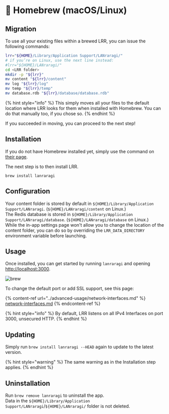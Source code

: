 # 🍎 Homebrew (macOS/Linux)

## Migration

To use all your existing files within a brewed LRR, you can issue the following commands:

```bash
lrr="${HOME}/Library/Application Support/LANraragi/"
# if you’re on Linux, use the next line instead:
#lrr="${HOME}/LANraragi/"
cd <LRR folder>
mkdir -p "${lrr}"
mv content "${lrr}/content"
mv log "${lrr}/log"
mv temp "${lrr}/temp"
mv database.rdb "${lrr}/database/database.rdb"
```

{% hint style="info" %}
This simply moves all your files to the default location where LRR looks for them when installed with Homebrew. You can do that manually too, if you chose so.
{% endhint %}

If you succeeded in moving, you can proceed to the next step!

## Installation

If you do not have Homebrew installed yet, simply use the command on [their page](https://brew.sh).

The next step is to then install LRR.

```
brew install lanraragi
```

## Configuration

Your content folder is stored by default in `${HOME}/Library/Application Support/LANraragi`. (`${HOME}/LANraragi/content` on Linux.)  
The Redis database is stored in `${HOME}/Library/Application Support/LANraragi/database`. (`${HOME}/LANraragi/database` on Linux.)  
While the in-app settings page won't allow you to change the location of the content folder, you can do so by overriding the `LRR_DATA_DIRECTORY` environment variable before launching.

## Usage

Once installed, you can get started by running `lanraragi` and opening [http://localhost:3000](http://localhost:3000).

![brew](<../.screenshots/brew.jpg>)

To change the default port or add SSL support, see this page:

{% content-ref url="../advanced-usage/network-interfaces.md" %}
[network-interfaces.md](../advanced-usage/network-interfaces.md)
{% endcontent-ref %}

{% hint style="info" %}
By default, LRR listens on all IPv4 Interfaces on port 3000, unsecured HTTP.
{% endhint %}

## Updating

Simply run `brew install lanraragi --HEAD` again to update to the latest version.

{% hint style="warning" %}
The same warning as in the Installation step applies.
{% endhint %}

## Uninstallation

Run `brew remove lanraragi` to uninstall the app.  
Data in the `${HOME}/Library/Application Support/LANraragi`/`${HOME}/LANraragi/` folder is not deleted.
